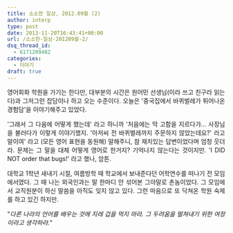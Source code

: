 ```yaml
---
title: 소소한 일상, 2012.09월 (2)
author: interp
type: post
date: 2013-11-20T16:43:41+00:00
url: /소소한-일상-201209월-2/
dsq_thread_id:
  - 6171209482
categories:
  - 이야기
draft: true
---
```

<p style="text-align: justify;">
  영어회화 학원을 가기는 한다만, 대부분의 시간은 원어민 선생님(이라 쓰고 친구라 읽는다)과 그저그런 잡담이나 하고 오는 수준이다. 오늘은 '중국집에서 바퀴벌레가 튀어나온 경험담'을 이야기해주고 있었다.
</p>

<p style="text-align: justify;">
  '그래서 그 다음에 어떻게 했는데' 라고 하니까 '처음에는 막 고함을 지르다가&#8230; 사장님을 불러다가 이렇게 이야기했지. '아저씨 전 바퀴벌레까지 주문하지 않았는데요?' 라고 말이여' 라고 (모든 영어 표현을 동원해) 말해주니, 참 재치있는 답변이었다며 엄청 웃더라. 문제는 그 말을 대체 어떻게 영어로 한거지? 기억나지 않는다는 것이지만. 'I DID NOT order that bugs!' 라고 했나, 암튼.
</p>

<p style="text-align: justify;">
  대학교 1학년 새내기 시절, 여름방학 때 학교에서 보내준다던 어학연수를 떠나기 전 모임에서였다. 그 때 나는 외국인과는 말 한마디 안 섞어본 그야말로 촌놈이었다. 그 모임에서 교직원분이 하신 말씀을 아직도 잊지 않고 있다. 그런 마음으로 또 닥쳐온 학원 숙제를 하고 있긴 하지만.
</p>

<p style="text-align: justify;">
  "<em>다른 나라의 언어를 배우는 것에 지레 겁을 먹지 마라. 그 두려움을 떨쳐내기 위한 여정이라고 생각하라.</em>"
</p>
